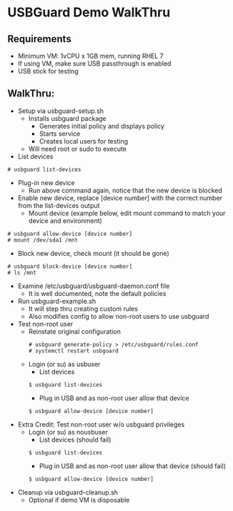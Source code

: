 # USBGuard Demo WalkThru

## Requirements
* Minimum VM: 1vCPU x 1GB mem, running RHEL 7
* If using VM, make sure USB passthrough is enabled
* USB stick for testing

## WalkThru:
* Setup via usbguard-setup.sh
  * Installs usbguard package
	* Generates initial policy and displays policy
	* Starts service
	* Creates local users for testing
  * Will need root or sudo to execute
* List devices
```
# usbguard list-devices
```
* Plug-in new device
  * Run above command again, notice that the new device is blocked
* Enable new device, replace [device number] with the correct number from the list-devices output
  * Mount device (example below, edit mount command to match your device and environment)
```
# usbguard allow-device [device number]
# mount /dev/sda1 /mnt
```
* Block new device, check mount (it should be gone)
```
# usbguard block-device [device number]
# ls /mnt
```
* Examine /etc/usbguard/usbguard-daemon.conf file
  * It is well documented, note the default policies
* Run usbguard-example.sh
  * It will step thru creating custom rules
  * Also modifies config to allow non-root users to use usbguard
* Test non-root user
  * Reinstate original configuration
	```
	# usbguard generate-policy > /etc/usbguard/rules.conf
	# systemctl restart usbguard
	```
  * Login (or su) as usbuser
	* List devices
	```
	$ usbguard list-devices
	```
	* Plug in USB and as non-root user allow that device
	```
	$ usbguard allow-device [device number]
	```
* Extra Credit: Test non-root user w/o usbguard privileges
  * Login (or su) as nousbuser
	* List devices (should fail)
	```
	$ usbguard list-devices
	```
	* Plug in USB and as non-root user allow that device (should fail)
	```
	$ usbguard allow-device [device number]
	```
* Cleanup via usbguard-cleanup.sh
  * Optional if demo VM is disposable
